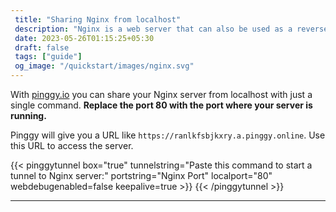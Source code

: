```yaml
---
 title: "Sharing Nginx from localhost" 
 description: "Nginx is a web server that can also be used as a reverse proxy, load balancer, mail proxy and HTTP cache."
 date: 2023-05-26T01:15:25+05:30 
 draft: false 
 tags: ["guide"]
 og_image: "/quickstart/images/nginx.svg"
---
```


With [pinggy.io](https://pinggy.io) you can share your Nginx server from localhost with just a single command. **Replace the port 80 with the port where your server is running.**

Pinggy will give you a URL like `https://ranlkfsbjkxry.a.pinggy.online`. Use this URL to access the server.

{{< pinggytunnel box="true" tunnelstring="Paste this command to start a tunnel to Nginx server:" portstring="Nginx Port" localport="80" webdebugenabled=false keepalive=true >}}
{{< /pinggytunnel >}}

<hr>

